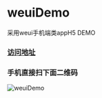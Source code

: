 # weuiDemo
采用weui手机端类appH5 DEMO

### [访问地址](http://www.mipaifu328.com/weuiDemo/kindergarten/)

### 手机直接扫下面二维码
![weuiDemo](https://github.com/mipaifu328/weuiDemo/blob/master/kindergarten/images/demo_home.png)

